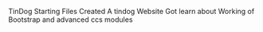 TinDog Starting Files
Created A tindog Website 
Got learn about Working of Bootstrap and advanced ccs modules
